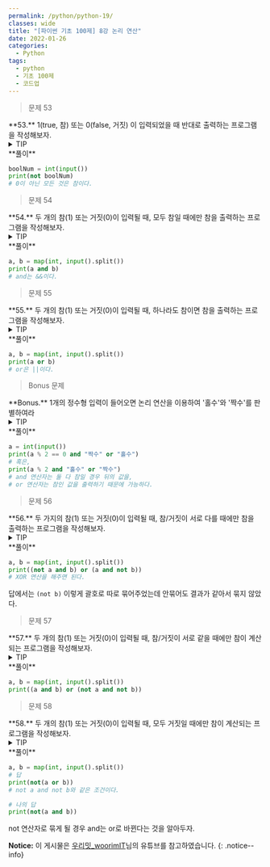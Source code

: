 ```yaml
---
permalink: /python/python-19/
classes: wide
title: "[파이썬 기초 100제] 8강 논리 연산"
date: 2022-01-26
categories:
  - Python
tags:
  - python
  - 기초 100제
  - 코드업
---
```


> 문제 53

<div class="notice--success" markdown="1">
**53.**   
1(true, 참) 또는 0(false, 거짓) 이 입력되었을 때 반대로 출력하는 프로그램을 작성해보자.
</div>

<details>
<summary>TIP</summary>
<div markdown="1">

파이썬에서 비교/관계 연산(==, !=, >, <, >=, <=)이 수행될 때,
0은 거짓(false)으로 인식되고, 0이 아닌 모든 수는 참(true)으로 인식된다.

참 또는 거짓의 논리값을 역(반대)으로 바꾸기 위해서는
논리(logical)연산자 'not'를 사용할 수 있다.
이러한 논리연산을 NOT 연산이라고 부른다.

참, 거짓의 논리값(boolean value)인 불 값을 다루어주는 논리연산자는
'not', 'and', 'or'가 있다.

** 불 대수(boolean algebra)는 수학자 불이 만들어낸 것으로
참/거짓만 가지는 논리값과 그 연산을 다룬다.

참 또는 거짓의 논리값을 역(반대)으로 바꾸기 위해서는 논리(logical)연산자 'not'를 사용할 수 있다.

</div>
</details>

<div class="notice" markdown="1">
**풀이**

```python
boolNum = int(input())
print(not boolNum)
# 0이 아닌 모든 것은 참이다.
```
</div>

> 문제 54

<div class="notice--success" markdown="1">
**54.**   
두 개의 참(1) 또는 거짓(0)이 입력될 때, 모두 참일 때에만 참을 출력하는 프로그램을 작성해보자.
</div>

<details>
<summary>TIP</summary>
<div markdown="1">

파이썬에서는 AND연산값이 참이면 뒤에 있는 값을 출력하게 된다.

ex) '앞' and '뒤' >> '뒤'

</div>
</details>

<div class="notice" markdown="1">
**풀이**

```python
a, b = map(int, input().split())
print(a and b)
# and는 &&이다.
```
</div>

> 문제 55

<div class="notice--success" markdown="1">
**55.**   
두 개의 참(1) 또는 거짓(0)이 입력될 때, 하나라도 참이면 참을 출력하는 프로그램을 작성해보자.
</div>

<details>
<summary>TIP</summary>
<div markdown="1">

파이썬에서는 OR연산값이 참이면 참인 값을 출력하게 된다.

ex) '참' or 0 >> '참' , 0 or True >> True

</div>
</details>

<div class="notice" markdown="1">
**풀이**

```python
a, b = map(int, input().split())
print(a or b)
# or은 ||이다.
```
</div>

> Bonus 문제

<div class="notice--success" markdown="1">
**Bonus.**   
1개의 정수형 입력이 들어오면 논리 연산을 이용하여 '홀수'와 '짝수'를 판별하여라
</div>

<details>
<summary>TIP</summary>
<div markdown="1">

입력이 2로 나눠지면 짝수이고, 그렇지 않으면 홀수임을 이용한다.

파이썬에서의 AND와 OR의 특징을 이용한다. => 파이썬에서는 이러한 연산을 "삼항 연산"으로 정의한다.

</div>
</details>

<div class="notice" markdown="1">
**풀이**

```python
a = int(input())
print(a % 2 == 0 and "짝수" or "홀수")
# 혹은,
print(a % 2 and "홀수" or "짝수")
# and 연산자는 둘 다 참일 경우 뒤의 값을,
# or 연산자는 참인 값을 출력하기 때문에 가능하다.
```
</div>

> 문제 56

<div class="notice--success" markdown="1">
**56.**   
두 가지의 참(1) 또는 거짓(0)이 입력될 때, 참/거짓이 서로 다를 때에만 참을 출력하는 프로그램을 작성해보자.
</div>

<details>
<summary>TIP</summary>
<div markdown="1">

이러한 논리연산을 XOR(exclusive or, 배타적 논리합)연산이라고도 부른다. 이를 표현하기 위해서는 (a AND (NOT b)) OR ((NOT a) AND b)처럼 하면 된다.

</div>
</details>

<div class="notice" markdown="1">
**풀이**

```python
a, b = map(int, input().split())
print((not a and b) or (a and not b))
# XOR 연산을 해주면 된다.
```
답에서는 `(not b)` 이렇게 괄호로 따로 묶어주었는데 안묶어도 결과가 같아서 묶지 않았다.
</div>

> 문제 57

<div class="notice--success" markdown="1">
**57.**   
두 개의 참(1) 또는 거짓(0)이 입력될 때, 참/거짓이 서로 같을 때에만 참이 계산되는 프로그램을 작성해보자.
</div>

<details>
<summary>TIP</summary>
<div markdown="1">

![image]({{ site.url }}{{ site.baseurl }}/assets/images/python/03.png){: .align-center}

</div>
</details>

<div class="notice" markdown="1">
**풀이**

```python
a, b = map(int, input().split())
print((a and b) or (not a and not b))
```
</div>

> 문제 58

<div class="notice--danger" markdown="1">
**58.**   
두 개의 참(1) 또는 거짓(0)이 입력될 때, 모두 거짓일 때에만 참이 계산되는 프로그램을 작성해보자.
</div>

<details>
<summary>TIP</summary>
<div markdown="1">

![image]({{ site.url }}{{ site.baseurl }}/assets/images/python/04.png){: .align-center}

</div>
</details>

<div class="notice" markdown="1">
**풀이**

```python
a, b = map(int, input().split())
# 답
print(not(a or b))
# not a and not b와 같은 조건이다.

# 나의 답
print(not(a and b))
```
not 연산자로 묶게 될 경우 and는 or로 바뀐다는 것을 알아두자.
</div>

**Notice:** 이 게시물은 [우리밋_woorimIT](https://www.youtube.com/watch?v=7sykajCtgCw&list=PLSK4WsJ8JS4dOszA7Zr8paqI81Mv27tNq&index=2)님의 유튜브를 참고하였습니다.
{: .notice--info}